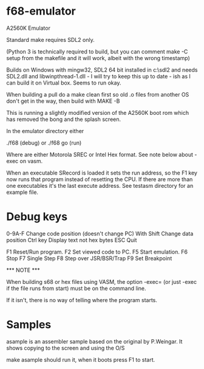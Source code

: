 # f68-emulator
A2560K Emulator

Standard make requires SDL2 only. 

(Python 3 is technically required to build, but you can comment make -C setup from the makefile and it will work, albeit with the 
wrong timestamp)

Builds on Windows with mingw32, SDL2 64 bit installed in c:\sdl2 and needs SDL2.dll and libwinpthread-1.dll - I will try to keep this
up to date - ish as I can build it on Virtual box. Seems to run okay. 

When building a pull do a make clean first so old .o files from another OS don't get in the way, then build with MAKE -B

This is running a slightly modified version of the A2560K boot rom which has removed the bong and the splash screen.

In the emulator directory either 

./f68 <files>					(debug)
or
./f68 <files> go 				(run)

Where <files> are either Motorola SREC or Intel Hex format. See note below about -exec on vasm.

When an executable SRecord is loaded it sets the run address, so the F1 key now runs that program instead of resetting the CPU. If there are
more than one executables it's the last execute address. See testasm directory for an example file.

Debug keys
==========

0-9A-F 			Change code position (doesn't change PC)
With Shift 		Change data position
Ctrl key 		Display text not hex bytes
ESC 			Quit

F1 				Reset/Run program.
F2 				Set viewed code to PC.
F5 				Start emulation.
F6 				Stop
F7 				Single Step
F8 				Step over JSR/BSR/Trap
F9 				Set Breakpoint

*** NOTE ***

When building s68 or hex files using VASM, the option -exec=<start label> (or just -exec if the file runs from start) must be on the command line.

If it isn't, there is no way of telling where the program starts. 

Samples
=======

asample is an assembler sample based on the original by P.Weingar. It shows copying to the screen and using the O/S

make asample should run it, when it boots press F1 to start.